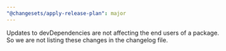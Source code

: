 ```yaml
---
"@changesets/apply-release-plan": major
---
```


Updates to devDependencies are not affecting the end users of a package. So we are not listing these changes in the changelog file.
